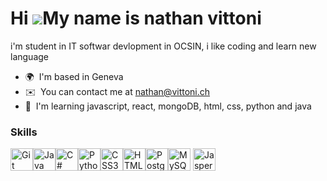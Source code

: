 Hi ![](https://user-images.githubusercontent.com/18350557/176309783-0785949b-9127-417c-8b55-ab5a4333674e.gif)My name is nathan vittoni
======================================================================================================================================

i'm student in IT softwar devlopment in OCSIN, i like coding and learn new language

* 🌍  I'm based in Geneva
* ✉️  You can contact me at [nathan@vittoni.ch](mailto:nathan@vittoni.ch)
* 🧠  I'm learning javascript, react, mongoDB, html, css, python and java

### Skills


<p align="left">
<a href="https://git-scm.com/" target="_blank" rel="noreferrer"><img src="https://raw.githubusercontent.com/danielcranney/readme-generator/main/public/icons/skills/git-colored.svg" width="36" height="36" alt="Git" /></a><a href="https://www.oracle.com/java/" target="_blank" rel="noreferrer"><img src="https://raw.githubusercontent.com/danielcranney/readme-generator/main/public/icons/skills/java-colored.svg" width="36" height="36" alt="Java" /></a><a href="https://docs.microsoft.com/en-us/dotnet/csharp/" target="_blank" rel="noreferrer"><img src="https://raw.githubusercontent.com/danielcranney/readme-generator/main/public/icons/skills/csharp-colored.svg" width="36" height="36" alt="C#" /></a><a href="https://www.python.org/" target="_blank" rel="noreferrer"><img src="https://raw.githubusercontent.com/danielcranney/readme-generator/main/public/icons/skills/python-colored.svg" width="36" height="36" alt="Python" /></a><a href="https://www.w3.org/TR/CSS/#css" target="_blank" rel="noreferrer"><img src="https://raw.githubusercontent.com/danielcranney/readme-generator/main/public/icons/skills/css3-colored.svg" width="36" height="36" alt="CSS3" /></a><a href="https://developer.mozilla.org/en-US/docs/Glossary/HTML5" target="_blank" rel="noreferrer"><img src="https://raw.githubusercontent.com/danielcranney/readme-generator/main/public/icons/skills/html5-colored.svg" width="36" height="36" alt="HTML5" /></a><a href="https://www.postgresql.org/" target="_blank" rel="noreferrer"><img src="https://raw.githubusercontent.com/danielcranney/readme-generator/main/public/icons/skills/postgresql-colored.svg" width="36" height="36" alt="PostgreSQL" /></a><a href="https://www.mysql.com/" target="_blank" rel="noreferrer"><img src="https://raw.githubusercontent.com/danielcranney/readme-generator/main/public/icons/skills/mysql-colored.svg" width="36" height="36" alt="MySQL" /></a>
  <a href="https://www.jaspersoft.com/" target="_blank" rel="noreferrer"><img src="https://www.google.com/search?sca_esv=04037f73e2d082db&sxsrf=ACQVn08LOoOyc9ECMdPFXIslwRnZhSS-GA:1709628755772&q=jasper+report+logo&tbm=isch&source=lnms&sa=X&ved=2ahUKEwiPxL2139yEAxUr_bsIHW94DgsQ0pQJegQIFxAB&biw=1920&bih=959&dpr=1#imgrc=NwLvJLUDZjAKFM" width="36" height="36" alt="JasperReport" /></a>
</p>

